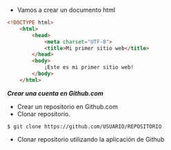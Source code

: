 * Vamos a crear un documento html

````html
<!DOCTYPE html>
    <html>
        <head>
            <meta charset="UTF-8">
            <title>Mi primer sitio web</title>
        </head>
        <body>
            ¡Este es mi primer sitio web!
        </body>
    </html>
````

***Crear una cuenta en Github.com***

* Crear un repositorio en Github.com
* Clonar repositorio.
```
$ git clone https://github.com/USUARIO/REPOSITORIO 
```
* Clonar repositorio utilizando la aplicación de Github


